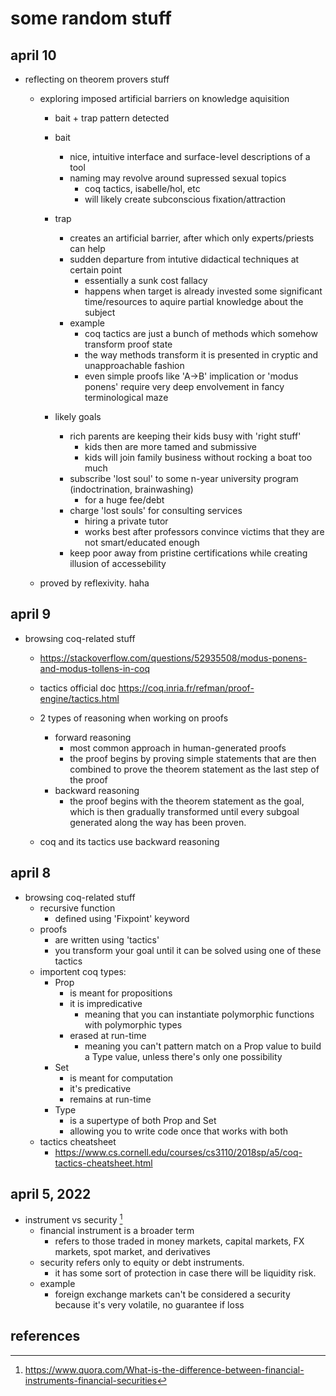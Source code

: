 # some random stuff

## april 10

- reflecting on theorem provers stuff
  - exploring imposed artificial barriers on knowledge aquisition
    - bait + trap pattern detected
    - bait
      - nice, intuitive interface and surface-level descriptions of a tool
      - naming may revolve around supressed sexual topics
        - coq tactics, isabelle/hol, etc
        - will likely create subconscious fixation/attraction

    - trap
      - creates an artificial barrier, after which only experts/priests can help
      - sudden departure from intutive didactical techniques at certain point
        - essentially a sunk cost fallacy
        - happens when target is already invested some significant time/resources to 
          aquire partial knowledge about the subject
      - example
        - coq tactics are just a bunch of methods which somehow transform proof state
        - the way methods transform it is presented in cryptic and unapproachable fashion
        - even simple proofs like 'A->B' implication or 'modus ponens' require very deep 
          envolvement in fancy terminological maze
    
    - likely goals
      - rich parents are keeping their kids busy with 'right stuff'
        - kids then are more tamed and submissive
        - kids will join family business without rocking a boat too much
      - subscribe 'lost soul' to some n-year university program (indoctrination, brainwashing)
        - for a huge fee/debt
      - charge 'lost souls' for consulting services
        - hiring a private tutor
        - works best after professors convince victims that they are not smart/educated enough
      - keep poor away from pristine certifications while creating illusion of accessebility
      

  - proved by reflexivity. haha


## april 9

- browsing coq-related stuff
  - https://stackoverflow.com/questions/52935508/modus-ponens-and-modus-tollens-in-coq
  - tactics official doc https://coq.inria.fr/refman/proof-engine/tactics.html

  - 2 types of reasoning when working on proofs
    - forward reasoning
      - most common approach in human-generated proofs
      - the proof begins by proving simple statements that are then combined to prove 
        the theorem statement as the last step of the proof
    - backward reasoning
      - the proof begins with the theorem statement as the goal, which is then gradually 
        transformed until every subgoal generated along the way has been proven. 
  - coq and its tactics use backward reasoning


## april 8

- browsing coq-related stuff
  - recursive function
    - defined using 'Fixpoint' keyword
  - proofs
    - are written using 'tactics'
    - you transform your goal until it can be solved using one of these tactics
  - importent coq types:
      - Prop
        - is meant for propositions
        - it is impredicative
          - meaning that you can instantiate polymorphic functions with polymorphic types
        - erased at run-time
          - meaning you can't pattern match on a Prop value to build a Type value, unless 
            there's only one possibility
      - Set
        - is meant for computation
        - it's predicative
        - remains at run-time
      - Type
        - is a supertype of both Prop and Set
        - allowing you to write code once that works with both
  - tactics cheatsheet
    - https://www.cs.cornell.edu/courses/cs3110/2018sp/a5/coq-tactics-cheatsheet.html


## april 5, 2022

- instrument vs security [^1]
  - financial instrument is a broader term
    - refers to those traded in money markets, capital markets, FX markets, spot market, and derivatives
  - security refers only to equity or debt instruments. 
    - it has some sort of protection in case there will be liquidity risk. 
  - example
    - foreign exchange markets can't be considered a security because it's very volatile, no guarantee if loss


## references

[^1]: https://www.quora.com/What-is-the-difference-between-financial-instruments-financial-securities
